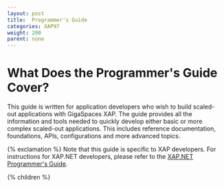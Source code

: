 ```yaml
---
layout: post
title:  Programmer's Guide
categories: XAP97
weight: 200
parent: none
---
```


# What Does the Programmer's Guide Cover?

This guide is written for application developers who wish to build scaled-out applications with GigaSpaces XAP. The guide provides all the information and tools needed to quickly develop either basic or more complex scaled-out applications. This includes reference documentation, foundations, APIs, configurations and more advanced topics.

{% exclamation %} Note that this guide is specific to XAP developers. For instructions for XAP.NET developers, please refer to the [XAP.NET Programmer's Guide](/xap97net/programmers-guide.html).

{% children %}
